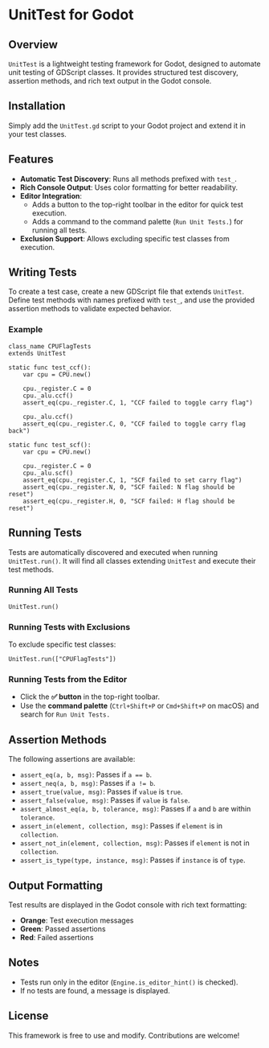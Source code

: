 # UnitTest for Godot

## Overview
`UnitTest` is a lightweight testing framework for Godot, designed to automate unit testing of GDScript classes. It provides structured test discovery, assertion methods, and rich text output in the Godot console.

## Installation
Simply add the `UnitTest.gd` script to your Godot project and extend it in your test classes.

## Features
- **Automatic Test Discovery**: Runs all methods prefixed with `test_`.
- **Rich Console Output**: Uses color formatting for better readability.
- **Editor Integration**:
  - Adds a button to the top-right toolbar in the editor for quick test execution.
  - Adds a command to the command palette (`Run Unit Tests.`) for running all tests.
- **Exclusion Support**: Allows excluding specific test classes from execution.

## Writing Tests
To create a test case, create a new GDScript file that extends `UnitTest`. Define test methods with names prefixed with `test_`, and use the provided assertion methods to validate expected behavior.

### Example
```gdscript
class_name CPUFlagTests
extends UnitTest

static func test_ccf():
    var cpu = CPU.new()

    cpu._register.C = 0
    cpu._alu.ccf()
    assert_eq(cpu._register.C, 1, "CCF failed to toggle carry flag")

    cpu._alu.ccf()
    assert_eq(cpu._register.C, 0, "CCF failed to toggle carry flag back")

static func test_scf():
    var cpu = CPU.new()

    cpu._register.C = 0
    cpu._alu.scf()
    assert_eq(cpu._register.C, 1, "SCF failed to set carry flag")
    assert_eq(cpu._register.N, 0, "SCF failed: N flag should be reset")
    assert_eq(cpu._register.H, 0, "SCF failed: H flag should be reset")
```

## Running Tests
Tests are automatically discovered and executed when running `UnitTest.run()`. It will find all classes extending `UnitTest` and execute their test methods.

### Running All Tests
```gdscript
UnitTest.run()
```

### Running Tests with Exclusions
To exclude specific test classes:
```gdscript
UnitTest.run(["CPUFlagTests"])
```

### Running Tests from the Editor
- Click the **✅ button** in the top-right toolbar.
- Use the **command palette** (`Ctrl+Shift+P` or `Cmd+Shift+P` on macOS) and search for `Run Unit Tests.`

## Assertion Methods
The following assertions are available:

- `assert_eq(a, b, msg)`: Passes if `a == b`.
- `assert_neq(a, b, msg)`: Passes if `a != b`.
- `assert_true(value, msg)`: Passes if `value` is `true`.
- `assert_false(value, msg)`: Passes if `value` is `false`.
- `assert_almost_eq(a, b, tolerance, msg)`: Passes if `a` and `b` are within `tolerance`.
- `assert_in(element, collection, msg)`: Passes if `element` is in `collection`.
- `assert_not_in(element, collection, msg)`: Passes if `element` is not in `collection`.
- `assert_is_type(type, instance, msg)`: Passes if `instance` is of `type`.

## Output Formatting
Test results are displayed in the Godot console with rich text formatting:
- **Orange**: Test execution messages
- **Green**: Passed assertions
- **Red**: Failed assertions

## Notes
- Tests run only in the editor (`Engine.is_editor_hint()` is checked).
- If no tests are found, a message is displayed.

## License
This framework is free to use and modify. Contributions are welcome!

